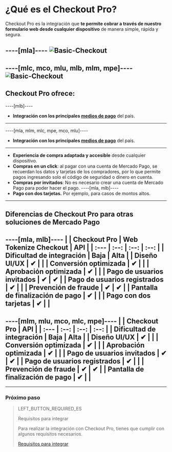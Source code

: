 # ¿Qué es el Checkout Pro?

Checkout Pro es la integración que **te permite cobrar a través de nuestro formulario web desde cualquier dispositivo** de manera simple, rápida y segura.

----[mla]----
![Basic-Checkout](/images/web-payment-checkout/cho-modal-mobile.png)
------------
----[mlc, mco, mlu, mlb, mlm, mpe]----
![Basic-Checkout](/images/web-payment-checkout/checkout-modal-sv.png)
------------

## Checkout Pro ofrece:

----[mlb]----
* **Integración con los principales [medios de pago](https://www.mercadopago.com.br/ajuda/meios-de-pagamento-parcelamento_265)** del país.
------------
----[mla, mlm, mlc, mpe, mco, mlu]----
* **Integración con los principales [medios de pago](https://www.mercadopago[FAKER][URL][DOMAIN]/ayuda/medios-de-pago-cuotas-promociones_264)** del país.
------------
* **Experiencia de compra adaptada y accesible** desde cualquier dispositivo.
* **Compras en un click**: al pagar con una cuenta de Mercado Pago, se recuerdan los datos y tarjetas de los compradores, por lo que permite pagos ingresando solo el código de seguridad o dinero en cuenta.
* **Compras por invitados**: No es necesario crear una cuenta de Mercado Pago para poder hacer el pago.
----[mla, mlb]----
* **Pago con dos tarjetas.** Por ejemplo, para casos de montos altos.
------------

## Diferencias de Checkout Pro para otras soluciones de Mercado Pago

----[mla, mlb]----
|                                       | Checkout Pro | Web Tokenize Checkout | API |
| :--- | :--: | :--: | :--: |
| Dificultad de integración             | Baja | Alta |
| Diseño UI/UX                          | ✔ |   |
| Conversión optimizada                 | ✔ |   |
| Aprobación optimizada                 | ✔ |   |
| Pago de usuarios invitados            | ✔ | ✔ |
| Pago de usuarios registrados          | ✔ |   |
| Prevención de fraude                  | ✔ | ✔ |
| Pantalla de finalización de pago      | ✔ |   |
| Pago con dos tarjetas                 | ✔ |   |
------------
----[mlm, mlu, mco, mlc, mpe]----
|                                       | Checkout Pro | API |
| :--- | :--: | :--: | :--: |
| Dificultad de integración             | Baja | Alta |
| Diseño UI/UX                          | ✔ |   |
| Conversión optimizada                 | ✔ |   |
| Aprobación optimizada                 | ✔ |   |
| Pago de usuarios invitados            | ✔ | ✔ |
| Pago de usuarios registrados          | ✔ |   |
| Prevención de fraude                  | ✔ | ✔ |
| Pantalla de finalización de pago      | ✔ |   |
------------

---

### Próximo paso

> LEFT_BUTTON_REQUIRED_ES
>
> Requisitos para integrar
>
> Para realizar la integración con Checkout Pro, tienes que cumplir con algunos requisitos necesarios.
>
> [Requisitos para integrar](https://www.mercadopago[FAKER][URL][DOMAIN]/developers/es/guides/online-payments/checkout-pro/previous-requirements)
>
